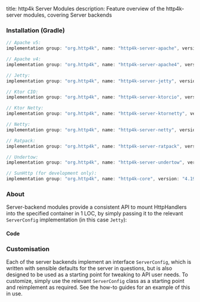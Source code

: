 title: http4k Server Modules
description: Feature overview of the http4k-server modules, covering Server backends

### Installation (Gradle)

```groovy
// Apache v5: 
implementation group: "org.http4k", name: "http4k-server-apache", version: "4.19.2.0"

// Apache v4: 
implementation group: "org.http4k", name: "http4k-server-apache4", version: "4.19.2.0"

// Jetty: 
implementation group: "org.http4k", name: "http4k-server-jetty", version: "4.19.2.0"

// Ktor CIO: 
implementation group: "org.http4k", name: "http4k-server-ktorcio", version: "4.19.2.0"

// Ktor Netty: 
implementation group: "org.http4k", name: "http4k-server-ktornetty", version: "4.19.2.0"

// Netty: 
implementation group: "org.http4k", name: "http4k-server-netty", version: "4.19.2.0"

// Ratpack: 
implementation group: "org.http4k", name: "http4k-server-ratpack", version: "4.19.2.0"

// Undertow: 
implementation group: "org.http4k", name: "http4k-server-undertow", version: "4.19.2.0"

// SunHttp (for development only): 
implementation group: "org.http4k", name: "http4k-core", version: "4.19.2.0"
```

### About
Server-backend modules provide a consistent API to mount HttpHandlers into the specified container in 1 LOC, by 
simply passing it to the relevant `ServerConfig` implementation (in this case `Jetty`):

#### Code [<img class="octocat"/>](https://github.com/http4k/http4k/blob/master/src/docs/guide/reference/servers/example_http.kt)

<script src="https://gist-it.appspot.com/https://github.com/http4k/http4k/blob/master/src/docs/guide/reference/servers/example_http.kt"></script>

### Customisation
Each of the server backends implement an interface `ServerConfig`, which is written with sensible defaults for the server in questions, 
but is also designed to be used as a starting point for tweaking to API user needs. To customize, simply use the relevant `ServerConfig` 
class as a starting point and reimplement as required. See the how-to guides for an example of this in use.
